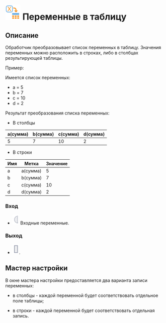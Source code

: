 # ![ ](../../media/app/processors/process_default-41.svg) Переменные в таблицу

## Описание

Обработчик преобразовывает список переменных в таблицу. Значения переменных можно расположить в строках, либо в столбцах результирующей таблицы.

Пример:

Имеется список переменных:

* a = 5
* b = 7
* c = 10
* d = 2

Результат преобразования списка переменных:

* В столбцы

| a(сумма) | b(сумма) | c(сумма) | d(сумма) |
| ---------- | ---------- | ---------- | ---------- |
| 5 | 7 | 10 | 2 |

* В строки

| Имя | Метка | Значение |
| ---------- | ---------- | ---------- |
| a | a(сумма) | 5 |
| b | b(сумма) | 7 |
| c | c(сумма) | 10 |
| d | d(сумма) | 2 |

### Вход

* ![](../../media/app/icons/ports/optional_input_variable_inactive.svg) Входные переменные.

### Выход

* ![](../../media/app/icons/ports/output_table_inactive.svg).

## Мастер настройки

В окне мастера настройки предоставляется два варианта записи переменных:

* в столбцы - каждой переменной будет соответствовать отдельное поле таблицы;

* в строки - каждой переменной будет соответствовать отдельная запись.
